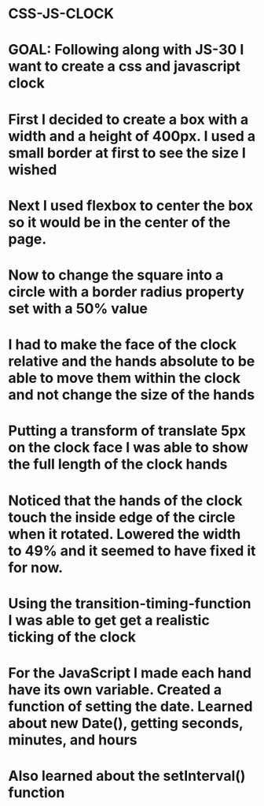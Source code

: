 # CSS-JS-CLOCK
#
# GOAL: Following along with JS-30 I want to create a css and javascript clock
#
#
# First I decided to create a box with a width and a height of 400px. I used a small border at first to see the size I wished
#
#
# Next I used flexbox to center the box so it would be in the center of the page.
#
#
# Now to change the square into a circle with a border radius property set with a 50% value
#
#
# I had to make the face of the clock relative and the hands absolute to be able to move them within the clock and not change the size of the hands
#
#
# Putting a transform of translate 5px on the clock face I was able to show the full length of the clock hands
#
#
# Noticed that the hands of the clock touch the inside edge of the circle when it rotated. Lowered the width to 49% and it seemed to have fixed it for now.
#
#
# Using the transition-timing-function I was able to get get a realistic ticking of the clock
#
#
# For the JavaScript I made each hand have its own variable. Created a function of setting the date. Learned about new Date(), getting seconds, minutes, and hours
#
#
# Also learned about the setInterval() function